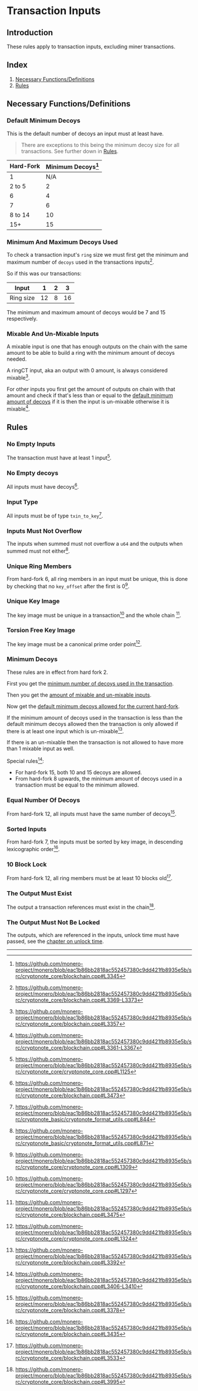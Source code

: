 # Transaction Inputs

## Introduction

These rules apply to transaction inputs, excluding miner transactions.

## Index

1. [Necessary Functions/Definitions](#functionsdefinitions)
2. [Rules](#rules)

## Necessary Functions/Definitions

### Default Minimum Decoys

This is the default number of decoys an input must at least have.

> There are exceptions to this being the minimum decoy size for all transactions. See further down in [Rules](#rules).

| Hard-Fork | Minimum Decoys[^min-decoys] |
| --------- | --------------------------- |
| 1         | N/A                         |
| 2 to 5    | 2                           |
| 6         | 4                           |
| 7         | 6                           |
| 8 to 14   | 10                          |
| 15+       | 15                          |

### Minimum And Maximum Decoys Used

To check a transaction input's `ring` size we must first get the minimum and maximum number of `decoys`
used in the transactions inputs[^min-max-decoys].

So if this was our transactions:

| Input     | 1  | 2 | 3  |
| --------- | -- | - | -- |
| Ring size | 12 | 8 | 16 |

The minimum and maximum amount of decoys would be 7 and 15 respectively.

### Mixable And Un-Mixable Inputs

A mixable input is one that has enough outputs on the chain with the same amount to be able to build a ring with the
minimum amount of decoys needed.

A ringCT input, aka an output with 0 amount, is always considered mixable[^0-amt-mixable].

For other inputs you first get the amount of outputs on chain with that amount and check if that's less than or equal
to the [default minimum amount of decoys](#default-minimum-decoys) if it is then the input is un-mixable otherwise it is
mixable[^check-mixability].

## Rules

### No Empty Inputs

The transaction must have at least 1 input[^no-empty-ins].

### No Empty decoys

All inputs must have decoys[^empty-decoys].

### Input Type

All inputs must be of type `txin_to_key`[^input-types].

### Inputs Must Not Overflow

The inputs when summed must not overflow a `u64` and the outputs when summed must not either[^amount-overflow].

### Unique Ring Members

From hard-fork 6, all ring members in an input must be unique, this is done by checking that
no `key_offset` after the first is 0[^unique-ring].

### Unique Key Image

The key image must be unique in a transaction[^key-images-in-tx] and the whole chain [^key-images-in-chain].

### Torsion Free Key Image

The key image must be a canonical prime order point[^torsion-free-keyimage].

### Minimum Decoys

These rules are in effect from hard fork 2.

First you get the [minimum number of decoys used in the transaction](#minimum-and-maximum-decoys-used).

Then you get the [amount of mixable and un-mixable inputs](#mixable-and-unmixable-inputs).

Now get the [default minimum decoys allowed for the current hard-fork](#default-minimum-decoys).

If the minimum amount of decoys used in the transaction is less than the default minimum decoys allowed then the transaction is only
allowed if there is at least one input which is un-mixable[^tx-without-minimum-decoys].

If there is an un-mixable then the transaction is not allowed to have more than 1 mixable input as well.

Special rules[^min-decoys-special-rules]:

- For hard-fork 15, both 10 and 15 decoys are allowed.
- From hard-fork 8 upwards, the minimum amount of decoys used in a transaction must be equal to the minimum allowed.

### Equal Number Of Decoys

From hard-fork 12, all inputs must have the same number of decoys[^equal-decoys].

### Sorted Inputs

From hard-fork 7, the inputs must be sorted by key image, in descending lexicographic order[^sorted-kis].

### 10 Block Lock

From hard-fork 12, all ring members must be at least 10 blocks old[^minimum-out-age].

### The Output Must Exist

The output a transaction references must exist in the chain[^output-must-exist].

### The Output Must Not Be Locked

The outputs, which are referenced in the inputs, unlock time must have passed, see the [chapter on unlock time](./unlock_time.md).

---

[^min-decoys]: <https://github.com/monero-project/monero/blob/eac1b86bb2818ac552457380c9dd421fb8935e5b/src/cryptonote_core/blockchain.cpp#L3345>

[^min-max-decoys]: <https://github.com/monero-project/monero/blob/eac1b86bb2818ac552457380c9dd421fb8935e5b/src/cryptonote_core/blockchain.cpp#L3369-L3373>

[^0-amt-mixable]: <https://github.com/monero-project/monero/blob/eac1b86bb2818ac552457380c9dd421fb8935e5b/src/cryptonote_core/blockchain.cpp#L3357>

[^check-mixability]: <https://github.com/monero-project/monero/blob/eac1b86bb2818ac552457380c9dd421fb8935e5b/src/cryptonote_core/blockchain.cpp#L3361-L3367>

[^no-empty-ins]: <https://github.com/monero-project/monero/blob/eac1b86bb2818ac552457380c9dd421fb8935e5b/src/cryptonote_core/cryptonote_core.cpp#L1125>

[^empty-decoys]: <https://github.com/monero-project/monero/blob/eac1b86bb2818ac552457380c9dd421fb8935e5b/src/cryptonote_core/blockchain.cpp#L3473>

[^input-types]: <https://github.com/monero-project/monero/blob/eac1b86bb2818ac552457380c9dd421fb8935e5b/src/cryptonote_basic/cryptonote_format_utils.cpp#L844>

[^amount-overflow]: <https://github.com/monero-project/monero/blob/eac1b86bb2818ac552457380c9dd421fb8935e5b/src/cryptonote_basic/cryptonote_format_utils.cpp#L871>

[^unique-ring]: <https://github.com/monero-project/monero/blob/eac1b86bb2818ac552457380c9dd421fb8935e5b/src/cryptonote_core/cryptonote_core.cpp#L1309>

[^key-images-in-tx]: <https://github.com/monero-project/monero/blob/eac1b86bb2818ac552457380c9dd421fb8935e5b/src/cryptonote_core/cryptonote_core.cpp#L1297>

[^key-images-in-chain]: <https://github.com/monero-project/monero/blob/eac1b86bb2818ac552457380c9dd421fb8935e5b/src/cryptonote_core/blockchain.cpp#L3475>

[^torsion-free-keyimage]: <https://github.com/monero-project/monero/blob/eac1b86bb2818ac552457380c9dd421fb8935e5b/src/cryptonote_core/cryptonote_core.cpp#L1324>

[^tx-without-minimum-decoys]: <https://github.com/monero-project/monero/blob/eac1b86bb2818ac552457380c9dd421fb8935e5b/src/cryptonote_core/blockchain.cpp#L3392>

[^min-decoys-special-rules]: <https://github.com/monero-project/monero/blob/eac1b86bb2818ac552457380c9dd421fb8935e5b/src/cryptonote_core/blockchain.cpp#L3406-L3410>

[^equal-decoys]: <https://github.com/monero-project/monero/blob/eac1b86bb2818ac552457380c9dd421fb8935e5b/src/cryptonote_core/blockchain.cpp#L3378>

[^sorted-kis]: <https://github.com/monero-project/monero/blob/eac1b86bb2818ac552457380c9dd421fb8935e5b/src/cryptonote_core/blockchain.cpp#L3435>

[^minimum-out-age]: <https://github.com/monero-project/monero/blob/eac1b86bb2818ac552457380c9dd421fb8935e5b/src/cryptonote_core/blockchain.cpp#L3533>

[^output-must-exist]: <https://github.com/monero-project/monero/blob/eac1b86bb2818ac552457380c9dd421fb8935e5b/src/cryptonote_core/blockchain.cpp#L3995>
